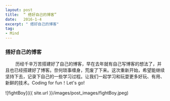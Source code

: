 ```yaml
---
layout: post
title:  “ 搭好自己的博客”
date:   2016-1-4
excerpt: " 搭好自己的博客"
tag:
- Mind
---
```


###    搭好自己的博客

   历经千辛万苦搭建好了自己的博客，早在去年就有自己写博客的想法了，并且也已经搭建好了博客。奈何琐事缠身，荒废了下来。这次重新开始，希望能继续坚持下去，记录下自己的一些学习过程。让我们一起学习和玩耍更多好玩、有用、新鲜的技术。Coding for fun！Let's go!

![fightBoy]({{ site.url }}/images/post_images/fightBoy.jpeg)

​	